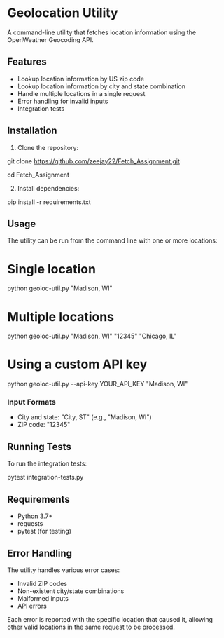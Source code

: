 # Geolocation Utility

A command-line utility that fetches location information using the OpenWeather Geocoding API.

## Features

- Lookup location information by US zip code
- Lookup location information by city and state combination
- Handle multiple locations in a single request
- Error handling for invalid inputs
- Integration tests

## Installation

1. Clone the repository:
   
git clone https://github.com/zeejay22/Fetch_Assignment.git

cd Fetch_Assignment

2. Install dependencies:

pip install -r requirements.txt

## Usage

The utility can be run from the command line with one or more locations:

# Single location
python geoloc-util.py "Madison, WI"

# Multiple locations
python geoloc-util.py "Madison, WI" "12345" "Chicago, IL"

# Using a custom API key
python geoloc-util.py --api-key YOUR_API_KEY "Madison, WI"

### Input Formats
- City and state: "City, ST" (e.g., "Madison, WI")
- ZIP code: "12345"

## Running Tests

To run the integration tests:

pytest integration-tests.py

## Requirements

- Python 3.7+
- requests
- pytest (for testing)

## Error Handling

The utility handles various error cases:
- Invalid ZIP codes
- Non-existent city/state combinations
- Malformed inputs
- API errors

Each error is reported with the specific location that caused it, allowing other valid locations in the same request to be processed.
